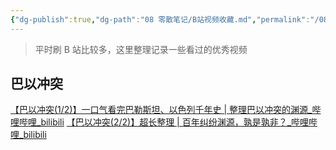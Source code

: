 ```yaml
---
{"dg-publish":true,"dg-path":"08 零散笔记/B站视频收藏.md","permalink":"/08 零散笔记/B站视频收藏/","noteIcon":"dg-note-icon","created":"2024-12-10","updated":"2024-12-10"}
---
```



> 平时刷 B 站比较多，这里整理记录一些看过的优秀视频

## 巴以冲突

[【巴以冲突(1/2)】一口气看完巴勒斯坦、以色列千年史 \| 整理巴以冲突的渊源\_哔哩哔哩\_bilibili](https://www.bilibili.com/video/BV1gv411W7Tt/)
[【巴以冲突(2/2)】超长整理 \| 百年纠纷渊源，孰是孰非？\_哔哩哔哩\_bilibili](https://www.bilibili.com/video/BV1LP4y1Y7Ch/)